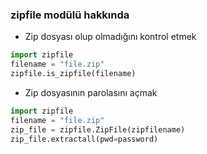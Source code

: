 ### zipfile modülü hakkında

+ Zip dosyası olup olmadığını kontrol etmek

```python
import zipfile
filename = "file.zip"
zipfile.is_zipfile(filename)

```

+ Zip dosyasının parolasını açmak

```python
import zipfile
filename = "file.zip"
zip_file = zipfile.ZipFile(zipfilename)
zip_file.extractall(pwd=password)

```

